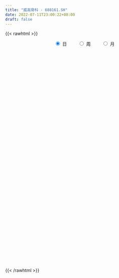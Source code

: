 ```yaml
---
title: "威高骨科 - 688161.SH"
date: 2022-07-11T23:00:22+08:00
draft: false
---
```

{{< rawhtml >}}
    <div style="text-align: center">
        <label style="padding: 1rem;"><input style="margin-right: .5rem" type="radio" name="period" value="D" checked onclick="period_change(this)">日</label>
        <label style="padding: 1rem;"><input style="margin-right: .5rem" type="radio" name="period" value="W" onclick="period_change(this)">周</label>
        <label style="padding: 1rem;"><input style="margin-right: .5rem" type="radio" name="period" value="M" onclick="period_change(this)">月</label>
    </div>
    <div id="chart" style="height: 700px;"></div> 
    <script type="text/javascript">
        const D_v = [232410.78,121103.69,105386.05,84176.73,63735.18,40996.87,71196.26,41239.89,40871.46,32391.86,68112.82,34232.65,29128.91,22985.19,30269.46,36514.9,52386.78,38824.37,30600.7,20341.52,16039.25,15242.99,25665.83,20076.33,19790.22,13824.61,13432.5,13355.83,16406.34,13730.65,9920.55,15762.16,10584.84,12025.57,10424.8,11742.23,12852.11,12866.0,12461.37,30845.75,11575.99,17469.02,18453.28,16966.1,16399.68,23280.21,13779.99,10911.29,18105.57,11331.82,7891.85,9408.21,6569.65,9336.78,76293.21,50440.68,54101.57,76346.42,48040.14,43305.86,27784.68,35688.22,20343.2,23612.77,17357.48,15104.86,15917.76,34812.62,21055.55,30672.63,32595.08,16656.99,11788.3,21244.73,11523.85,10602.85,7967.38,16750.6,10892.15,12171.65,18013.4,10502.66,13876.12,11986.76,9013.52,11877.44,22885.19,23491.09,18347.92,12607.09,14122.68,15209.13,14463.59,11262.57,10787.73,8553.85,10116.21,10687.67,19247.95,17325.45,11018.5,12267.23,11766.11,9756.68,12122.75,7221.72,8064.98,9151.78,11111.89,12080.38,6498.92,5713.35,8589.94,12162.72,4248.2,9492.11,6730.29,5502.1,4993.11,5480.46,7215.41,6954.49,4329.02,9833.87,11546.32,8935.3,11347.33,12107.69,7953.57,21077.63,9867.46,7768.36,13637.92,9582.61,19815.55,9906.64,16218.11,6023.68,10306.81,10305.04,10218.03,12942.39,7025.67,11159.67,6724.42,3076.81,3525.67,4235.29,10612.88,10747.24,4315.6,3033.9,4480.23,4612.76,4046.41,3015.93,3067.48,5908.35,7902.36,5722.3,11560.69,6081.09,5483.61,3900.09,8219.95,14545.56,10804.39,9450.64,8639.98,11753.22,5974.39,7613.48,6329.89,5174.67,2609.85,3748.14,3977.84,3569.56,3169.4,4100.7,2919.68,2176.96,5687.74,4086.7,4815.25,2420.34,2532.57,3119.59,7144.64,3278.51,6182.73,3936.33,4882.95,4145.6,3050.75,4890.63,3751.05,2647.92,8590.73,4888.3,5212.13,4096.19,5839.61,3957.54,5626.24,3209.61,3264.9,5040.52,2984.94,2521.72,4037.01,4874.12,3047.64,3061.86,5083.85,12315.98,6945.75,11151.22,6066.84,4483.62,2941.32,7187.93,6856.27,10702.91,12348.78,8018.77,6950.9,6774.36,5972.2,6287.47,6849.05,7617.36,7874.85,7094.11,6051.81,7229.35,6227.84,10775.75,20247.52,15787.23,8083.53,17832.07,16100.45,16642.2,22970.75,11904.05,8279.49,7147.97,21010.87,8587.18]
const D_histogram = [0.0,0.067008547,-0.6668509509,-1.2825864441,-1.7558977685,-1.837986974,-1.5591596635,-1.4117097355,-1.4104670299,-1.2622274042,-0.6508610116,-0.3566928072,-0.2887096231,-0.2473379129,-0.3474188906,-0.4216313959,-0.8117359834,-1.2907435479,-1.7227548756,-1.883671091,-1.8096108963,-1.659505712,-1.6834416477,-1.489092318,-1.1621674767,-0.9012912694,-0.6979016396,-0.5989652717,-0.2093878056,0.1388344651,0.3608786723,0.6324115109,0.79803371,0.8223162619,0.7803897701,0.7235491644,0.7997282817,0.742867116,0.7513252935,0.4884147099,0.3705801818,0.1862739256,0.2324703353,0.1891698685,0.318804102,0.5652626117,0.6518416173,0.7610986346,0.9613469754,1.031078063,1.045545019,0.9628816704,0.8750845134,0.7362616077,1.4077055609,1.5051836331,1.8112821121,2.3575152114,2.4746113173,2.1743843578,1.9009767549,1.8203046988,1.5484472934,1.0513324566,0.7264262013,0.4642066186,0.3228888678,0.3776176655,0.4404522657,0.0937220741,-0.3092343178,-0.6266863764,-0.7990859556,-1.094348878,-1.2323058706,-1.3362926127,-1.2917897673,-1.3629271249,-1.3995162648,-1.3072351452,-1.0926427077,-0.960118352,-0.7044638866,-0.4159770762,-0.2104311767,-0.1941636249,-0.3716089749,-0.1676485038,0.0780741519,0.2482068487,0.481454081,0.6439328957,0.7348396069,0.7553006828,0.6318108639,0.5609750824,0.5102603451,0.4959888346,0.6222395881,0.6900461607,0.5954783811,0.3848687409,0.2329431834,0.0684352155,-0.1561181423,-0.270886057,-0.4084880574,-0.4482348771,-0.3271780811,-0.2155939549,-0.1535957549,-0.0834573671,-0.0040453015,-0.0793276424,-0.1134251178,-0.2466599037,-0.3336535509,-0.2855114246,-0.2330374916,-0.2579256466,-0.2541054734,-0.1508641452,-0.0484498684,0.0424441404,0.0542473684,0.0757242458,0.1855670745,0.1231675887,0.1427860723,0.3024408646,0.3723303776,0.3393247546,0.4393416779,0.364410383,0.4637201125,0.484735683,0.262380342,0.1142467485,-0.1164308756,-0.3558551487,-0.633348288,-0.9965696271,-1.1401319225,-1.0982393991,-0.9589456528,-0.8064769189,-0.6710501963,-0.5218806075,-0.2858500084,-0.2406708645,-0.1139933722,-0.0134527302,0.136303602,0.1645183172,0.1619241403,0.2150913232,0.1952703293,0.2796290821,0.1900152992,0.2132417542,0.3342086428,0.4461548411,0.491954926,0.4838392547,0.5152813914,0.6044328081,0.6171286958,0.4975068522,0.5636546255,0.548119416,0.4337269304,0.1047510814,-0.0762332725,-0.1433109948,-0.1319604042,-0.1253535564,-0.0771082657,-0.0600013491,-0.0497696704,-0.1533983891,-0.1809353707,-0.1921087884,-0.1230791806,-0.1219897889,-0.0790237603,-0.0291132755,-0.0565340781,-0.1442600466,-0.4173808032,-0.52276232,-0.7185943709,-0.7837168272,-0.8855192336,-0.848518248,-0.8425863714,-0.7147578607,-0.6400432497,-0.5634248557,-0.7768013515,-0.8890362723,-0.8584919962,-0.8497819019,-0.6407640019,-0.3878076429,-0.148405956,0.0039179698,0.1453615479,0.2760685801,0.4021377083,0.4673586285,0.4957004671,0.4427903168,0.4038969099,0.369801807,0.4302797392,0.6473532554,0.6459509688,0.8080710885,0.7949475112,0.7314874737,0.6872765914,0.687152527,0.7060816271,0.7815763551,0.8625356817,0.8003113374,0.7257230936,0.6456413663,0.5667574292,0.4448808206,0.3429137199,0.3090433581,0.3125441147,0.2607149477,0.2127048734,0.1908185081,0.050086759,-0.0991594905,0.0593557087,0.249162516,0.2936256725,0.3971525731,0.3188544214,0.1261405746,0.1848727943,0.1717918048,0.073150561,-0.0721994507,-0.0022780354,-0.0525304597]
const D_fast = [0.0,0.0837606838,-0.8168115519,-1.7531936561,-2.6654794226,-3.2070653716,-3.318027977,-3.5235054829,-3.8748795347,-4.0421967601,-3.5935456203,-3.3885506177,-3.3927448394,-3.4132076075,-3.6001433078,-3.779763662,-4.3728022454,-5.1744956969,-6.0371957435,-6.6690297316,-7.047372261,-7.3121435047,-7.7569398523,-7.9348636021,-7.8984806299,-7.86292724,-7.8340130201,-7.8848179701,-7.5475874555,-7.1646565685,-6.8523926933,-6.4227569769,-6.0576263503,-5.8277647329,-5.6745937822,-5.5505470967,-5.2744359091,-5.1455802958,-4.9492907949,-5.090097701,-5.1152871836,-5.2530249585,-5.1487109649,-5.1447189647,-4.9353837056,-4.547609543,-4.2980701331,-3.9985384572,-3.5579533725,-3.2304527692,-2.9545995583,-2.7965424894,-2.6655685181,-2.6203260219,-1.5969556784,-1.1231816979,-0.364262691,0.7713492112,1.5070981465,1.7504672764,1.9523038622,2.3267079808,2.4419623988,2.2076806761,2.0643809712,1.9182130431,1.8576175093,2.0067507234,2.17969839,1.856398717,1.3761337456,0.9020100928,0.5298390248,-0.0390111171,-0.4850445773,-0.9231044727,-1.201549069,-1.6134182079,-1.999886414,-2.2344140807,-2.2929823201,-2.4004875525,-2.3209490587,-2.1364565173,-1.9835184121,-2.0157917665,-2.2861393602,-2.124091015,-1.8588498213,-1.6266654124,-1.2730546599,-0.9495926212,-0.6749760083,-0.4656897617,-0.4312268646,-0.3618188756,-0.2849685266,-0.1752428284,0.1065678221,0.3468859349,0.4011877505,0.2867952955,0.193105534,0.04570637,-0.2178765234,-0.4003659524,-0.6400899672,-0.7918955062,-0.7526332304,-0.6949475929,-0.6713483317,-0.6220742856,-0.5436735454,-0.6387877969,-0.7012415518,-0.8961413136,-1.0665483485,-1.0897840784,-1.0955695183,-1.184939085,-1.2446452801,-1.1791199882,-1.0888181784,-0.9873131346,-0.9619480645,-0.9215401257,-0.7653055283,-0.7969131169,-0.7415981152,-0.5063331068,-0.3433609994,-0.2915354337,-0.081683091,-0.0655117901,0.1497279675,0.2919274588,0.1351672032,0.0155952969,-0.2441900461,-0.5725781064,-1.0084083177,-1.6207720636,-2.0493673396,-2.2820346659,-2.3824773328,-2.4316278287,-2.4639636551,-2.4452642182,-2.2806961212,-2.2956846935,-2.1975055441,-2.1003280848,-1.9164958521,-1.8471515575,-1.8092646993,-1.7023246856,-1.6733280973,-1.519062074,-1.5611720321,-1.4846351385,-1.2801160892,-1.0566311806,-0.8878423642,-0.7749982218,-0.6147357373,-0.3744761186,-0.207498057,-0.2027431875,0.0043182422,0.1258128867,0.1198521337,-0.182935945,-0.3829786169,-0.4858840879,-0.5075235984,-0.5322551397,-0.5032869154,-0.5011803361,-0.503391075,-0.645369391,-0.7181402153,-0.7773408301,-0.7390810175,-0.7684890729,-0.7452789844,-0.7026468185,-0.7442011406,-0.8679921208,-1.2454580782,-1.481530175,-1.8570108186,-2.1180624817,-2.4412446965,-2.6163732729,-2.8210879891,-2.8719489436,-2.957245145,-3.021482965,-3.4290597987,-3.7635537875,-3.9476325105,-4.1513678917,-4.1025409921,-3.9465365438,-3.7442363459,-3.5909329277,-3.4131489627,-3.2134247854,-2.9868212301,-2.8047606528,-2.6524936974,-2.5947062685,-2.532625448,-2.4742700991,-2.3062222321,-1.927310402,-1.7672249465,-1.4030870546,-1.2174737541,-1.0980619231,-0.9704536576,-0.7987895902,-0.6033400834,-0.3324512666,-0.0358580196,0.1019954705,0.208838,0.2901666144,0.3529720345,0.3423156312,0.3260769603,0.3694674381,0.4511042233,0.4644537933,0.4696199373,0.4954381991,0.3672281397,0.1931920176,0.3665461439,0.6186435803,0.7365131549,0.9393281987,0.9407436525,0.7795649492,0.8845153675,0.9143823292,0.8340287257,0.6706288514,0.7399807578,0.6765957186]
const D_slow = [0.0,0.0167521368,-0.149960601,-0.470607212,-0.9095816541,-1.3690783976,-1.7588683135,-2.1117957474,-2.4644125048,-2.7799693559,-2.9426846088,-3.0318578105,-3.1040352163,-3.1658696945,-3.2527244172,-3.3581322662,-3.561066262,-3.883752149,-4.3144408679,-4.7853586406,-5.2377613647,-5.6526377927,-6.0734982046,-6.4457712841,-6.7363131533,-6.9616359706,-7.1361113805,-7.2858526985,-7.3381996499,-7.3034910336,-7.2132713655,-7.0551684878,-6.8556600603,-6.6500809948,-6.4549835523,-6.2740962612,-6.0741641908,-5.8884474118,-5.7006160884,-5.5785124109,-5.4858673655,-5.4392988841,-5.3811813002,-5.3338888331,-5.2541878076,-5.1128721547,-4.9499117504,-4.7596370917,-4.5193003479,-4.2615308321,-4.0001445774,-3.7594241598,-3.5406530314,-3.3565876295,-3.0046612393,-2.628365331,-2.175544803,-1.5861660002,-0.9675131708,-0.4239170814,0.0513271073,0.506403282,0.8935151054,1.1563482195,1.3379547699,1.4540064245,1.5347286415,1.6291330579,1.7392461243,1.7626766428,1.6853680634,1.5286964693,1.3289249804,1.0553377609,0.7472612932,0.4131881401,0.0902406982,-0.250491083,-0.6003701492,-0.9271789355,-1.2003396124,-1.4403692004,-1.6164851721,-1.7204794411,-1.7730872353,-1.8216281415,-1.9145303853,-1.9564425112,-1.9369239733,-1.8748722611,-1.7545087408,-1.5935255169,-1.4098156152,-1.2209904445,-1.0630377285,-0.9227939579,-0.7952288717,-0.671231663,-0.515671766,-0.3431602258,-0.1942906305,-0.0980734453,-0.0398376495,-0.0227288456,-0.0617583811,-0.1294798954,-0.2316019098,-0.343660629,-0.4254551493,-0.479353638,-0.5177525767,-0.5386169185,-0.5396282439,-0.5594601545,-0.587816434,-0.6494814099,-0.7328947976,-0.8042726538,-0.8625320267,-0.9270134383,-0.9905398067,-1.028255843,-1.0403683101,-1.029757275,-1.0161954329,-0.9972643714,-0.9508726028,-0.9200807056,-0.8843841875,-0.8087739714,-0.715691377,-0.6308601883,-0.5210247689,-0.4299221731,-0.313992145,-0.1928082242,-0.1272131387,-0.0986514516,-0.1277591705,-0.2167229577,-0.3750600297,-0.6242024365,-0.9092354171,-1.1837952669,-1.4235316801,-1.6251509098,-1.7929134589,-1.9233836107,-1.9948461128,-2.0550138289,-2.083512172,-2.0868753545,-2.0527994541,-2.0116698747,-1.9711888397,-1.9174160089,-1.8685984265,-1.798691156,-1.7511873312,-1.6978768927,-1.614324732,-1.5027860217,-1.3797972902,-1.2588374765,-1.1300171287,-0.9789089267,-0.8246267527,-0.7002500397,-0.5593363833,-0.4223065293,-0.3138747967,-0.2876870264,-0.3067453445,-0.3425730932,-0.3755631942,-0.4069015833,-0.4261786497,-0.441178987,-0.4536214046,-0.4919710019,-0.5372048446,-0.5852320417,-0.6160018368,-0.646499284,-0.6662552241,-0.673533543,-0.6876670625,-0.7237320742,-0.828077275,-0.958767855,-1.1384164477,-1.3343456545,-1.5557254629,-1.7678550249,-1.9785016178,-2.1571910829,-2.3172018953,-2.4580581093,-2.6522584472,-2.8745175152,-3.0891405143,-3.3015859898,-3.4617769902,-3.558728901,-3.5958303899,-3.5948508975,-3.5585105105,-3.4894933655,-3.3889589384,-3.2721192813,-3.1481941645,-3.0374965853,-2.9365223578,-2.8440719061,-2.7365019713,-2.5746636574,-2.4131759152,-2.2111581431,-2.0124212653,-1.8295493969,-1.657730249,-1.4859421173,-1.3094217105,-1.1140276217,-0.8983937013,-0.6983158669,-0.5168850935,-0.355474752,-0.2137853947,-0.1025651895,-0.0168367595,0.06042408,0.1385601087,0.2037388456,0.2569150639,0.304619691,0.3171413807,0.2923515081,0.3071904353,0.3694810643,0.4428874824,0.5421756256,0.621889231,0.6534243747,0.6996425732,0.7425905244,0.7608781647,0.742828302,0.7422587932,0.7291261783]
const D_data = [['2021-06-30', 119.0, 106.05, 104.55, 124.8],['2021-07-01', 104.0, 107.1, 102.1, 112.29],['2021-07-02', 103.0, 95.0, 94.49, 103.3],['2021-07-05', 95.0, 91.99, 88.05, 95.6],['2021-07-06', 91.08, 89.5, 86.06, 94.27],['2021-07-07', 88.98, 91.29, 88.22, 93.29],['2021-07-08', 93.0, 94.76, 88.0, 95.95],['2021-07-09', 93.03, 92.8, 92.5, 96.61],['2021-07-12', 92.7, 89.91, 89.59, 92.7],['2021-07-13', 89.06, 90.71, 88.89, 92.19],['2021-07-14', 90.18, 97.4, 90.0, 99.16],['2021-07-15', 96.96, 95.05, 93.26, 97.8],['2021-07-16', 94.5, 92.5, 91.8, 95.85],['2021-07-19', 91.58, 91.8, 89.7, 92.5],['2021-07-20', 91.0, 89.17, 88.93, 92.88],['2021-07-21', 88.01, 88.24, 86.1, 88.66],['2021-07-22', 88.23, 82.03, 82.0, 89.33],['2021-07-23', 81.0, 77.18, 77.01, 81.2],['2021-07-26', 75.02, 73.5, 71.22, 76.0],['2021-07-27', 73.2, 73.19, 72.61, 75.45],['2021-07-28', 73.05, 73.7, 70.0, 74.62],['2021-07-29', 74.99, 73.09, 72.9, 75.28],['2021-07-30', 72.66, 69.07, 68.73, 73.0],['2021-08-02', 67.38, 70.1, 66.38, 71.19],['2021-08-03', 69.5, 71.17, 69.5, 73.37],['2021-08-04', 71.2, 70.13, 69.5, 71.21],['2021-08-05', 69.5, 69.02, 68.92, 71.44],['2021-08-06', 69.02, 66.98, 66.9, 69.48],['2021-08-09', 67.22, 70.58, 66.8, 70.75],['2021-08-10', 71.35, 70.99, 69.7, 71.95],['2021-08-11', 71.0, 70.12, 69.78, 71.0],['2021-08-12', 70.15, 71.46, 69.5, 71.96],['2021-08-13', 71.8, 70.9, 70.18, 71.8],['2021-08-16', 70.0, 69.33, 68.76, 70.7],['2021-08-17', 69.05, 68.16, 67.93, 69.86],['2021-08-18', 68.0, 67.4, 66.98, 68.34],['2021-08-19', 67.04, 68.85, 67.04, 70.45],['2021-08-20', 68.95, 67.0, 66.38, 69.0],['2021-08-23', 66.8, 67.46, 66.39, 68.2],['2021-08-24', 66.8, 63.06, 62.18, 67.29],['2021-08-25', 62.62, 63.4, 62.57, 64.09],['2021-08-26', 63.25, 61.19, 60.98, 63.48],['2021-08-27', 63.0, 63.1, 62.5, 64.38],['2021-08-30', 61.2, 61.39, 60.51, 62.48],['2021-08-31', 61.3, 63.24, 61.03, 64.42],['2021-09-01', 62.7, 65.34, 61.62, 65.88],['2021-09-02', 65.3, 64.01, 63.85, 65.3],['2021-09-03', 63.7, 64.7, 63.27, 65.55],['2021-09-06', 64.45, 66.71, 63.38, 67.66],['2021-09-07', 66.5, 65.98, 65.5, 66.91],['2021-09-08', 65.66, 65.76, 65.02, 67.26],['2021-09-09', 65.8, 64.61, 64.58, 66.3],['2021-09-10', 64.27, 64.3, 64.01, 65.16],['2021-09-13', 64.12, 63.2, 62.75, 64.97],['2021-09-14', 63.14, 75.21, 62.96, 75.84],['2021-09-15', 73.0, 70.87, 69.8, 73.0],['2021-09-16', 71.0, 75.57, 68.98, 79.0],['2021-09-17', 74.56, 82.3, 73.58, 87.99],['2021-09-22', 80.0, 80.48, 79.0, 85.8],['2021-09-23', 80.0, 76.52, 76.52, 83.38],['2021-09-24', 76.55, 76.91, 75.52, 79.3],['2021-09-27', 76.06, 79.9, 75.76, 81.48],['2021-09-28', 79.2, 78.0, 76.8, 81.87],['2021-09-29', 77.41, 74.28, 74.1, 78.89],['2021-09-30', 74.55, 75.1, 73.86, 76.68],['2021-10-08', 76.5, 74.97, 74.25, 77.2],['2021-10-11', 74.6, 75.92, 74.6, 77.99],['2021-10-12', 75.92, 78.65, 75.1, 81.94],['2021-10-13', 79.25, 79.64, 77.37, 80.8],['2021-10-14', 79.8, 74.2, 73.98, 79.8],['2021-10-15', 73.37, 71.62, 69.4, 74.88],['2021-10-18', 71.05, 70.59, 69.11, 71.33],['2021-10-19', 69.91, 70.71, 69.91, 71.45],['2021-10-20', 70.69, 67.31, 66.75, 70.73],['2021-10-21', 66.5, 67.3, 66.21, 68.93],['2021-10-22', 67.5, 66.12, 65.8, 68.0],['2021-10-25', 66.4, 66.8, 65.63, 67.15],['2021-10-26', 66.5, 64.2, 63.9, 66.55],['2021-10-27', 64.21, 63.17, 63.05, 65.2],['2021-10-28', 63.12, 63.74, 62.64, 65.0],['2021-10-29', 62.8, 64.99, 61.64, 66.48],['2021-11-01', 65.89, 63.89, 62.99, 65.9],['2021-11-02', 63.53, 65.6, 63.3, 65.9],['2021-11-03', 65.02, 66.8, 65.02, 67.28],['2021-11-04', 66.5, 66.6, 65.68, 67.32],['2021-11-05', 66.0, 64.41, 64.3, 66.95],['2021-11-08', 64.0, 61.05, 60.78, 64.03],['2021-11-09', 62.0, 65.41, 61.3, 65.85],['2021-11-10', 65.13, 66.84, 64.82, 67.73],['2021-11-11', 66.6, 66.88, 65.4, 67.33],['2021-11-12', 67.51, 68.8, 66.1, 69.31],['2021-11-15', 68.47, 69.2, 67.85, 71.2],['2021-11-16', 69.86, 69.33, 68.78, 71.65],['2021-11-17', 69.2, 69.16, 68.8, 70.81],['2021-11-18', 69.15, 67.47, 67.2, 70.36],['2021-11-19', 67.09, 67.94, 66.53, 68.29],['2021-11-22', 67.67, 68.17, 66.51, 68.57],['2021-11-23', 68.03, 68.75, 67.58, 69.77],['2021-11-24', 68.22, 71.18, 67.7, 71.2],['2021-11-25', 72.0, 71.44, 70.5, 72.99],['2021-11-26', 71.02, 69.81, 69.5, 72.09],['2021-11-29', 69.0, 67.9, 67.86, 70.67],['2021-11-30', 67.95, 67.89, 66.78, 68.64],['2021-12-01', 67.5, 66.99, 66.79, 68.19],['2021-12-02', 66.9, 65.14, 64.88, 67.67],['2021-12-03', 65.54, 65.41, 65.24, 66.4],['2021-12-06', 65.49, 64.14, 63.83, 65.5],['2021-12-07', 64.5, 64.5, 63.66, 65.22],['2021-12-08', 64.6, 66.37, 64.4, 66.77],['2021-12-09', 66.6, 66.6, 66.13, 67.95],['2021-12-10', 66.0, 66.23, 65.8, 66.98],['2021-12-13', 66.24, 66.52, 66.02, 67.2],['2021-12-14', 66.66, 66.93, 66.31, 67.77],['2021-12-15', 67.0, 64.89, 64.53, 67.28],['2021-12-16', 64.75, 64.95, 64.51, 65.28],['2021-12-17', 64.96, 63.02, 62.96, 65.25],['2021-12-20', 63.02, 62.67, 62.51, 63.61],['2021-12-21', 62.5, 63.9, 62.5, 63.95],['2021-12-22', 63.19, 63.9, 63.18, 64.41],['2021-12-23', 63.9, 62.68, 62.62, 63.9],['2021-12-24', 62.62, 62.64, 61.52, 63.14],['2021-12-27', 62.03, 63.87, 62.03, 64.08],['2021-12-28', 63.8, 64.19, 63.7, 64.42],['2021-12-29', 64.3, 64.42, 63.76, 65.72],['2021-12-30', 63.8, 63.6, 63.0, 64.78],['2021-12-31', 63.61, 63.72, 63.08, 64.95],['2022-01-04', 64.0, 65.15, 63.81, 65.7],['2022-01-05', 65.06, 63.11, 62.78, 65.59],['2022-01-06', 62.97, 64.0, 62.5, 64.26],['2022-01-07', 64.4, 66.3, 63.67, 67.67],['2022-01-10', 66.25, 65.96, 65.6, 67.4],['2022-01-11', 66.28, 64.96, 64.9, 66.5],['2022-01-12', 65.0, 67.04, 65.0, 67.87],['2022-01-13', 67.08, 65.17, 65.05, 67.66],['2022-01-14', 65.05, 67.7, 64.33, 69.19],['2022-01-17', 67.71, 67.39, 66.62, 68.35],['2022-01-18', 67.0, 64.07, 63.3, 67.11],['2022-01-19', 64.0, 64.13, 63.58, 64.69],['2022-01-20', 64.13, 62.05, 62.0, 64.58],['2022-01-21', 62.05, 60.45, 60.4, 62.06],['2022-01-24', 60.42, 58.13, 57.43, 60.45],['2022-01-25', 58.03, 54.59, 54.59, 58.2],['2022-01-26', 54.61, 55.0, 53.8, 55.3],['2022-01-27', 55.2, 56.0, 54.28, 57.02],['2022-01-28', 56.64, 56.7, 54.99, 57.23],['2022-02-07', 57.01, 56.73, 56.14, 57.47],['2022-02-08', 56.72, 56.46, 55.56, 56.72],['2022-02-09', 56.35, 56.66, 55.92, 56.83],['2022-02-10', 57.55, 58.19, 57.55, 59.93],['2022-02-11', 57.1, 56.06, 55.61, 57.55],['2022-02-14', 55.98, 57.11, 55.0, 57.18],['2022-02-15', 56.77, 57.05, 56.38, 57.8],['2022-02-16', 57.05, 58.1, 56.81, 58.38],['2022-02-17', 58.1, 56.89, 56.81, 58.1],['2022-02-18', 56.8, 56.42, 55.8, 56.8],['2022-02-21', 56.24, 57.13, 56.03, 57.16],['2022-02-22', 56.75, 56.2, 55.79, 56.75],['2022-02-23', 56.5, 57.61, 56.5, 57.97],['2022-02-24', 57.1, 55.35, 55.03, 57.98],['2022-02-25', 55.37, 56.5, 55.37, 57.44],['2022-02-28', 56.81, 58.1, 56.81, 58.9],['2022-03-01', 57.36, 58.71, 57.36, 59.26],['2022-03-02', 58.03, 58.48, 57.5, 58.72],['2022-03-03', 58.8, 58.11, 57.71, 58.9],['2022-03-04', 58.11, 58.9, 57.4, 59.2],['2022-03-07', 58.52, 60.25, 57.5, 60.88],['2022-03-08', 59.86, 59.93, 58.91, 60.98],['2022-03-09', 59.88, 58.32, 56.02, 60.11],['2022-03-10', 59.48, 60.84, 58.4, 60.97],['2022-03-11', 60.11, 60.33, 59.6, 61.58],['2022-03-14', 60.11, 59.08, 58.6, 60.43],['2022-03-15', 58.8, 55.36, 55.21, 58.82],['2022-03-16', 56.99, 55.8, 53.62, 57.19],['2022-03-17', 55.88, 56.42, 55.8, 57.82],['2022-03-18', 56.11, 57.09, 55.85, 57.45],['2022-03-21', 57.36, 56.92, 56.82, 57.8],['2022-03-22', 56.61, 57.45, 55.87, 57.88],['2022-03-23', 57.28, 57.12, 56.45, 58.35],['2022-03-24', 56.81, 57.0, 56.1, 57.6],['2022-03-25', 56.73, 55.17, 55.08, 57.41],['2022-03-28', 54.12, 55.56, 54.06, 56.25],['2022-03-29', 55.67, 55.43, 55.25, 56.1],['2022-03-30', 56.97, 56.38, 55.15, 57.0],['2022-03-31', 56.9, 55.53, 55.4, 57.3],['2022-04-01', 55.3, 56.0, 54.24, 56.59],['2022-04-06', 56.39, 56.2, 55.51, 56.6],['2022-04-07', 55.93, 55.16, 55.03, 56.5],['2022-04-08', 55.67, 53.91, 53.91, 55.8],['2022-04-11', 53.9, 50.27, 50.02, 53.9],['2022-04-12', 50.48, 50.84, 50.06, 51.0],['2022-04-13', 50.51, 48.24, 48.0, 50.51],['2022-04-14', 48.39, 48.39, 47.57, 48.78],['2022-04-15', 48.22, 46.6, 46.09, 48.22],['2022-04-18', 46.62, 47.23, 45.15, 47.78],['2022-04-19', 47.45, 46.01, 45.89, 47.87],['2022-04-20', 46.22, 46.98, 45.93, 48.8],['2022-04-21', 47.24, 46.0, 45.77, 47.9],['2022-04-22', 46.17, 45.61, 44.8, 46.37],['2022-04-25', 45.61, 40.7, 40.0, 45.61],['2022-04-26', 40.52, 40.02, 40.0, 41.49],['2022-04-27', 40.02, 40.46, 38.4, 40.9],['2022-04-28', 40.46, 39.15, 39.0, 41.0],['2022-04-29', 38.38, 41.17, 38.38, 41.45],['2022-05-05', 40.7, 42.06, 40.22, 42.41],['2022-05-06', 41.08, 42.5, 41.08, 43.32],['2022-05-09', 41.6, 41.9, 41.6, 42.83],['2022-05-10', 41.67, 42.11, 41.2, 42.45],['2022-05-11', 42.13, 42.38, 41.5, 44.2],['2022-05-12', 42.36, 42.8, 41.91, 43.31],['2022-05-13', 43.24, 42.43, 42.05, 43.79],['2022-05-16', 42.43, 42.15, 42.12, 43.86],['2022-05-17', 42.01, 41.0, 40.69, 42.15],['2022-05-18', 41.0, 40.84, 40.45, 41.5],['2022-05-19', 40.31, 40.6, 40.15, 40.77],['2022-05-20', 41.03, 41.78, 40.77, 42.01],['2022-05-23', 42.19, 44.55, 41.78, 45.3],['2022-05-24', 44.55, 42.56, 42.43, 45.16],['2022-05-25', 42.42, 45.3, 42.32, 45.79],['2022-05-26', 44.98, 43.85, 43.78, 45.0],['2022-05-27', 44.59, 43.35, 43.2, 45.08],['2022-05-30', 44.39, 43.62, 42.81, 44.39],['2022-05-31', 43.43, 44.38, 43.1, 44.63],['2022-06-01', 44.49, 45.03, 44.02, 45.84],['2022-06-02', 45.41, 46.42, 43.82, 46.45],['2022-06-06', 46.33, 47.43, 46.16, 49.3],['2022-06-07', 47.02, 46.24, 46.0, 47.63],['2022-06-08', 46.89, 46.24, 45.46, 47.72],['2022-06-09', 46.18, 46.24, 45.47, 47.0],['2022-06-10', 45.55, 46.27, 45.55, 47.19],['2022-06-13', 46.04, 45.57, 45.11, 46.05],['2022-06-14', 45.55, 45.52, 44.83, 46.64],['2022-06-15', 45.87, 46.27, 45.12, 46.81],['2022-06-16', 46.27, 46.92, 46.27, 47.77],['2022-06-17', 46.9, 46.35, 45.6, 47.12],['2022-06-20', 46.35, 46.35, 45.78, 47.15],['2022-06-21', 46.18, 46.69, 45.79, 48.43],['2022-06-22', 46.69, 44.9, 44.9, 47.37],['2022-06-23', 44.91, 44.03, 43.45, 45.37],['2022-06-24', 43.8, 47.94, 43.68, 48.76],['2022-06-27', 48.18, 49.45, 48.18, 50.19],['2022-06-28', 49.3, 48.54, 47.7, 49.31],['2022-06-29', 48.03, 50.03, 47.86, 51.37],['2022-06-30', 49.78, 48.19, 47.52, 51.35],['2022-07-01', 48.78, 46.29, 46.29, 48.78],['2022-07-04', 46.3, 49.3, 46.22, 50.11],['2022-07-05', 49.5, 48.77, 47.93, 49.68],['2022-07-06', 48.38, 47.6, 47.1, 48.75],['2022-07-07', 47.3, 46.46, 46.2, 47.56],['2022-07-08', 46.98, 49.03, 46.47, 49.36],['2022-07-11', 48.63, 47.66, 47.46, 49.5]]
const W_v = [458900.52,301344.93,204737.7,180980.7,107890.29,80479.49,66404.54,59910.71,90805.41,81337.27,53307.1,266518.66,119130.68,97001.67,15104.86,135053.64,71816.72,65795.18,57256.5,91453.97,60276.87,68395.78,53134.49,46907.95,40206.32,29921.37,41599.0,52486.22,60671.9,52760.28,48070.18,32197.89,20488.9,25616.42,35245.43,55193.79,27702.28,18565.64,19686.33,8072.5,25425.16,18485.95,28626.96,9583.78,17021.69,20104.48,40963.41,27688.43,40065.01,35722.84,50532.27,74445.48,71313.13,8587.18]
const W_histogram = [0.0,-0.1403988604,-0.2398635076,-1.2664518949,-2.3573161654,-3.04172727,-3.0450265722,-3.1133591368,-3.211775209,-2.9655704715,-2.6371467388,-1.0941506424,-0.3609718896,0.0554845636,0.3586814945,0.3686850818,0.0563480718,-0.1628977955,-0.2768317151,-0.0009807973,0.1696786447,0.4392953479,0.3556647972,0.3873273359,0.2315255644,0.1464684764,0.2030515763,0.4407095227,0.703093943,0.4135965279,0.0157853563,-0.2306239042,-0.304876897,-0.2845072815,-0.0571924276,0.2261426916,0.2311934177,0.1452684896,0.18199359,0.1069057831,-0.367699826,-0.6636701458,-1.0508183753,-1.1041972545,-1.0324058024,-0.9205846217,-0.6457620212,-0.1859816257,0.1605552968,0.4322594909,0.7381962632,0.8410999119,1.0895944601,1.1515420642]
const W_fast = [0.0,-0.1754985755,-0.3349290996,-1.6781304607,-3.3583237725,-4.8031666946,-5.5677226399,-6.4143949886,-7.3157548631,-7.8109427435,-8.1418056955,-6.8723472596,-6.2294114793,-5.7990838852,-5.4062165806,-5.3040417229,-5.6022917149,-5.8622620311,-6.0454038795,-5.769798161,-5.5567190578,-5.1772785176,-5.1719928691,-5.0434984964,-5.1414188768,-5.1898588457,-5.0825128517,-4.7346775247,-4.2965196186,-4.4826179017,-4.8764827343,-5.1805479708,-5.3310201878,-5.3817773927,-5.1687606457,-4.8288898536,-4.7660407731,-4.8156485788,-4.7334250809,-4.781786442,-5.3483170076,-5.8102048638,-6.4600576872,-6.78948588,-6.9757958785,-7.0941208532,-6.980738758,-6.5674537689,-6.1807780222,-5.8010089554,-5.3105231173,-4.9973444907,-4.4764513274,-4.1266182072]
const W_slow = [0.0,-0.0350997151,-0.095065592,-0.4116785657,-1.0010076071,-1.7614394246,-2.5226960676,-3.3010358518,-4.1039796541,-4.845372272,-5.5046589567,-5.7781966173,-5.8684395897,-5.8545684488,-5.7648980751,-5.6727268047,-5.6586397867,-5.6993642356,-5.7685721644,-5.7688173637,-5.7263977025,-5.6165738656,-5.5276576663,-5.4308258323,-5.3729444412,-5.3363273221,-5.285564428,-5.1753870473,-4.9996135616,-4.8962144296,-4.8922680906,-4.9499240666,-5.0261432909,-5.0972701112,-5.1115682181,-5.0550325452,-4.9972341908,-4.9609170684,-4.9154186709,-4.8886922251,-4.9806171816,-5.146534718,-5.4092393119,-5.6852886255,-5.9433900761,-6.1735362315,-6.3349767368,-6.3814721432,-6.341333319,-6.2332684463,-6.0487193805,-5.8384444025,-5.5660457875,-5.2781602715]
const W_data = [['2021-07-02', 119.0, 95.0, 94.49, 124.8],['2021-07-09', 95.0, 92.8, 86.06, 96.61],['2021-07-16', 92.7, 92.5, 88.89, 99.16],['2021-07-23', 91.58, 77.18, 77.01, 92.88],['2021-07-30', 75.02, 69.07, 68.73, 76.0],['2021-08-06', 67.38, 66.98, 66.38, 73.37],['2021-08-13', 67.22, 70.9, 66.8, 71.96],['2021-08-20', 70.0, 67.0, 66.38, 70.7],['2021-08-27', 66.8, 63.1, 60.98, 68.2],['2021-09-03', 61.2, 64.7, 60.51, 65.88],['2021-09-10', 64.45, 64.3, 63.38, 67.66],['2021-09-17', 64.12, 82.3, 62.75, 87.99],['2021-09-24', 80.0, 76.91, 75.52, 85.8],['2021-09-30', 76.06, 75.1, 73.86, 81.87],['2021-10-08', 76.5, 74.97, 74.25, 77.2],['2021-10-15', 74.6, 71.62, 69.4, 81.94],['2021-10-22', 71.05, 66.12, 65.8, 71.45],['2021-10-29', 66.4, 64.99, 61.64, 67.15],['2021-11-05', 65.89, 64.41, 62.99, 67.32],['2021-11-12', 64.0, 68.8, 60.78, 69.31],['2021-11-19', 68.47, 67.94, 66.53, 71.65],['2021-11-26', 67.67, 69.81, 66.51, 72.99],['2021-12-03', 69.0, 65.41, 64.88, 70.67],['2021-12-10', 65.49, 66.23, 63.66, 67.95],['2021-12-17', 66.24, 63.02, 62.96, 67.77],['2021-12-24', 63.02, 62.64, 61.52, 64.41],['2021-12-31', 62.03, 63.72, 62.03, 65.72],['2022-01-07', 64.0, 66.3, 62.5, 67.67],['2022-01-14', 66.25, 67.7, 64.33, 69.19],['2022-01-21', 67.71, 60.45, 60.4, 68.35],['2022-01-28', 60.42, 56.7, 53.8, 60.45],['2022-02-11', 57.01, 56.06, 55.56, 59.93],['2022-02-18', 55.98, 56.42, 55.0, 58.38],['2022-02-25', 56.24, 56.5, 55.03, 57.98],['2022-03-04', 56.81, 58.9, 56.81, 59.26],['2022-03-11', 58.52, 60.33, 56.02, 61.58],['2022-03-18', 60.11, 57.09, 53.62, 60.43],['2022-03-25', 57.36, 55.17, 55.08, 58.35],['2022-04-01', 54.12, 56.0, 54.06, 57.3],['2022-04-08', 56.39, 53.91, 53.91, 56.6],['2022-04-15', 53.9, 46.6, 46.09, 53.9],['2022-04-22', 46.62, 45.61, 44.8, 48.8],['2022-04-29', 45.61, 41.17, 38.38, 45.61],['2022-05-06', 40.7, 42.5, 40.22, 43.32],['2022-05-13', 41.6, 42.43, 41.2, 44.2],['2022-05-20', 42.43, 41.78, 40.15, 43.86],['2022-05-27', 42.19, 43.35, 41.78, 45.79],['2022-06-02', 44.39, 46.42, 42.81, 46.45],['2022-06-10', 46.33, 46.27, 45.46, 49.3],['2022-06-17', 46.04, 46.35, 44.83, 47.77],['2022-06-24', 46.35, 47.94, 43.45, 48.76],['2022-07-01', 48.18, 46.29, 46.29, 51.37],['2022-07-08', 46.3, 49.03, 46.2, 50.11],['2022-07-15', 48.63, 47.66, 47.46, 49.5]]
const M_v = [232410.78,1021443.3599999998,330965.93,583929.6,287770.4,301416.46,187735.79,213988.58,89863.9,140017.53,85425.82,97802.61,201682.58,96542.51]
const M_histogram = [0.0,-2.359977208,-4.0821294113,-4.1759887226,-4.6369014853,-4.462878189,-4.3410309415,-4.4302603189,-4.0996686954,-3.767283712,-4.1950227104,-3.9459322507,-3.2383917565,-2.5501818153]
const M_fast = [0.0,-2.94997151,-5.6926560661,-6.830512558,-8.4506506921,-9.3923469431,-10.355757431,-11.5525518881,-12.2468774384,-12.856313383,-14.332808059,-15.0702006619,-15.1722581069,-15.1215936195]
const M_slow = [0.0,-0.589994302,-1.6105266548,-2.6545238355,-3.8137492068,-4.929468754,-6.0147264894,-7.1222915692,-8.147208743,-9.089029671,-10.1377853486,-11.1242684113,-11.9338663504,-12.5714118042]
const M_data = [['2021-06-30', 119.0, 106.05, 104.55, 124.8],['2021-07-30', 104.0, 69.07, 68.73, 112.29],['2021-08-31', 67.38, 63.24, 60.51, 73.37],['2021-09-30', 62.7, 75.1, 61.62, 87.99],['2021-10-29', 76.5, 64.99, 61.64, 81.94],['2021-11-30', 65.89, 67.89, 60.78, 72.99],['2021-12-31', 67.5, 63.72, 61.52, 68.19],['2022-01-28', 64.0, 56.7, 53.8, 69.19],['2022-02-28', 57.01, 58.1, 55.0, 59.93],['2022-03-31', 57.36, 55.53, 53.62, 61.58],['2022-04-29', 55.3, 41.17, 38.38, 56.6],['2022-05-31', 40.7, 44.38, 40.15, 45.79],['2022-06-30', 44.49, 48.19, 43.45, 51.37],['2022-07-29', 48.78, 47.66, 46.2, 50.11]]
        const D_a = [null,null,null,null,86.06,null,null,null,null,null,99.16,null,null,null,null,null,null,null,null,null,null,null,null,66.38,null,null,null,null,null,null,null,71.96,null,null,null,null,null,null,null,null,null,null,null,60.51,null,null,null,null,67.66,null,null,null,null,62.75,null,null,null,87.99,null,null,null,null,null,null,null,null,null,null,null,null,null,null,null,null,null,null,null,null,null,null,61.64,null,null,null,null,null,null,null,null,null,null,null,null,null,null,null,null,null,null,72.99,null,null,null,null,null,null,null,63.66,null,null,null,null,67.77,null,null,null,null,null,null,null,61.52,null,null,null,null,null,null,null,null,null,null,null,null,null,69.19,null,null,null,null,null,null,null,53.8,null,null,null,null,null,59.93,null,null,null,null,null,null,null,null,null,null,55.37,null,null,null,null,null,null,null,null,null,61.58,null,null,null,null,null,null,null,null,null,null,54.06,null,null,null,null,56.6,null,null,null,null,null,null,null,null,null,null,null,null,null,null,38.4,null,null,null,null,null,null,null,null,null,null,null,null,null,null,null,null,null,null,null,null,null,null,null,49.3,null,null,null,null,null,44.83,null,null,null,null,null,null,null,null,null,null,51.37,null,null,null,null,null,46.2,null,null]
const W_a = [null,null,null,null,null,null,null,null,null,60.51,null,null,null,null,null,null,null,null,null,null,null,72.99,null,null,null,null,null,null,null,null,null,null,null,null,null,null,null,null,null,null,null,null,38.38,null,null,null,null,null,null,null,null,51.37,null,null]
const M_a = [null,null,null,null,null,null,null,null,null,null,38.38,null,null,null]
        const D_b = [[{ coord: ['2021-08-02', 67.66] }, { coord: ['2022-01-14', 66.38] }],[{ coord: ['2022-01-26', 59.93] }, { coord: ['2022-04-06', 55.37] }],[{ coord: ['2022-04-27', 49.3] }, { coord: ['2022-06-29', 44.83] }]]
const W_b = []
const M_b = []
    </script>
{{< /rawhtml >}}